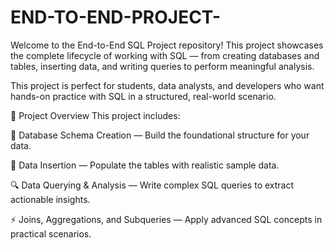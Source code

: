 # END-TO-END-PROJECT-
Welcome to the End-to-End SQL Project repository! This project showcases the complete lifecycle of working with SQL — from creating databases and tables, inserting data, and writing queries to perform meaningful analysis.

This project is perfect for students, data analysts, and developers who want hands-on practice with SQL in a structured, real-world scenario.

🚀 Project Overview
This project includes:

📂 Database Schema Creation — Build the foundational structure for your data.

💾 Data Insertion — Populate the tables with realistic sample data.

🔍 Data Querying & Analysis — Write complex SQL queries to extract actionable insights.

⚡ Joins, Aggregations, and Subqueries — Apply advanced SQL concepts in practical scenarios.

